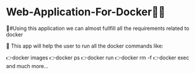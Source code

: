 # Web-Application-For-Docker🐳🐳

🐳#Using this application we can almost fullfill all the requirements related to docker

📌 This app will help the user to run all the docker commands like:

👉docker images
👉docker ps
👉docker run
👉docker rm -f
👉docker exec and much more...
